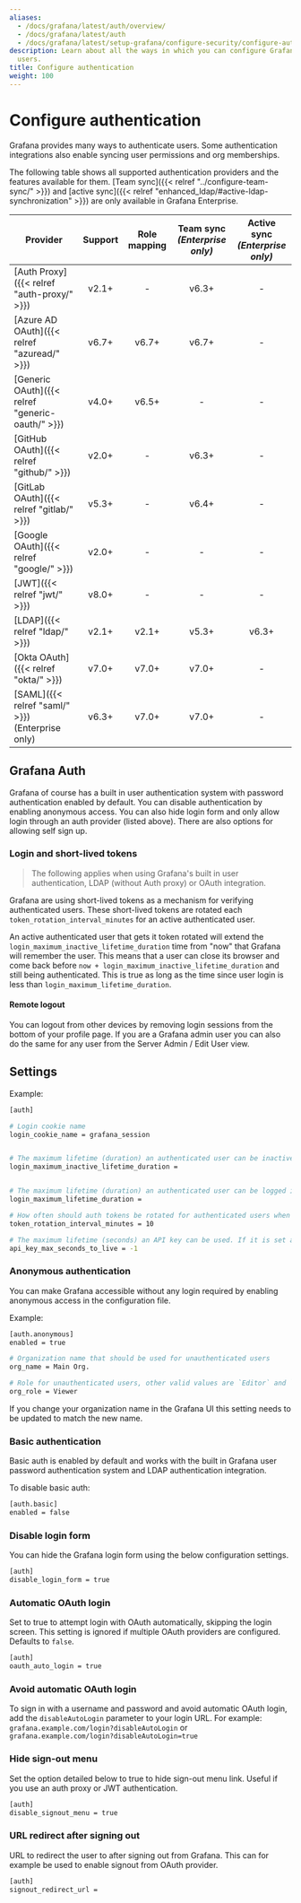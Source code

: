```yaml
---
aliases:
  - /docs/grafana/latest/auth/overview/
  - /docs/grafana/latest/auth
  - /docs/grafana/latest/setup-grafana/configure-security/configure-authentication/
description: Learn about all the ways in which you can configure Grafana to authenticate
  users.
title: Configure authentication
weight: 100
---
```


# Configure authentication

Grafana provides many ways to authenticate users. Some authentication integrations also enable syncing user permissions and org memberships.

The following table shows all supported authentication providers and the features available for them. [Team sync]({{< relref "../configure-team-sync/" >}}) and [active sync]({{< relref "enhanced_ldap/#active-ldap-synchronization" >}}) are only available in Grafana Enterprise.

| Provider                                         | Support | Role mapping | Team sync<br> _(Enterprise only)_ | Active sync<br> _(Enterprise only)_ |
| ------------------------------------------------ | :-----: | :----------: | :-------------------------------: | :---------------------------------: |
| [Auth Proxy]({{< relref "auth-proxy/" >}})       |  v2.1+  |      -       |               v6.3+               |                  -                  |
| [Azure AD OAuth]({{< relref "azuread/" >}})      |  v6.7+  |    v6.7+     |               v6.7+               |                  -                  |
| [Generic OAuth]({{< relref "generic-oauth/" >}}) |  v4.0+  |    v6.5+     |                 -                 |                  -                  |
| [GitHub OAuth]({{< relref "github/" >}})         |  v2.0+  |      -       |               v6.3+               |                  -                  |
| [GitLab OAuth]({{< relref "gitlab/" >}})         |  v5.3+  |      -       |               v6.4+               |                  -                  |
| [Google OAuth]({{< relref "google/" >}})         |  v2.0+  |      -       |                 -                 |                  -                  |
| [JWT]({{< relref "jwt/" >}})                     |  v8.0+  |      -       |                 -                 |                  -                  |
| [LDAP]({{< relref "ldap/" >}})                   |  v2.1+  |    v2.1+     |               v5.3+               |                v6.3+                |
| [Okta OAuth]({{< relref "okta/" >}})             |  v7.0+  |    v7.0+     |               v7.0+               |                  -                  |
| [SAML]({{< relref "saml/" >}}) (Enterprise only) |  v6.3+  |    v7.0+     |               v7.0+               |                  -                  |

## Grafana Auth

Grafana of course has a built in user authentication system with password authentication enabled by default. You can
disable authentication by enabling anonymous access. You can also hide login form and only allow login through an auth
provider (listed above). There are also options for allowing self sign up.

### Login and short-lived tokens

> The following applies when using Grafana's built in user authentication, LDAP (without Auth proxy) or OAuth integration.

Grafana are using short-lived tokens as a mechanism for verifying authenticated users.
These short-lived tokens are rotated each `token_rotation_interval_minutes` for an active authenticated user.

An active authenticated user that gets it token rotated will extend the `login_maximum_inactive_lifetime_duration` time from "now" that Grafana will remember the user.
This means that a user can close its browser and come back before `now + login_maximum_inactive_lifetime_duration` and still being authenticated.
This is true as long as the time since user login is less than `login_maximum_lifetime_duration`.

#### Remote logout

You can logout from other devices by removing login sessions from the bottom of your profile page. If you are
a Grafana admin user you can also do the same for any user from the Server Admin / Edit User view.

## Settings

Example:

```bash
[auth]

# Login cookie name
login_cookie_name = grafana_session


# The maximum lifetime (duration) an authenticated user can be inactive before being required to login at next visit. Default is 7 days (7d). This setting should be expressed as a duration, e.g. 5m (minutes), 6h (hours), 10d (days), 2w (weeks), 1M (month). The lifetime resets at each successful token rotation (token_rotation_interval_minutes).
login_maximum_inactive_lifetime_duration =


# The maximum lifetime (duration) an authenticated user can be logged in since login time before being required to login. Default is 30 days (30d). This setting should be expressed as a duration, e.g. 5m (minutes), 6h (hours), 10d (days), 2w (weeks), 1M (month).
login_maximum_lifetime_duration =

# How often should auth tokens be rotated for authenticated users when being active. The default is each 10 minutes.
token_rotation_interval_minutes = 10

# The maximum lifetime (seconds) an API key can be used. If it is set all the API keys should have limited lifetime that is lower than this value.
api_key_max_seconds_to_live = -1
```

### Anonymous authentication

You can make Grafana accessible without any login required by enabling anonymous access in the configuration file.

Example:

```bash
[auth.anonymous]
enabled = true

# Organization name that should be used for unauthenticated users
org_name = Main Org.

# Role for unauthenticated users, other valid values are `Editor` and `Admin`
org_role = Viewer
```

If you change your organization name in the Grafana UI this setting needs to be updated to match the new name.

### Basic authentication

Basic auth is enabled by default and works with the built in Grafana user password authentication system and LDAP
authentication integration.

To disable basic auth:

```bash
[auth.basic]
enabled = false
```

### Disable login form

You can hide the Grafana login form using the below configuration settings.

```bash
[auth]
disable_login_form = true
```

### Automatic OAuth login

Set to true to attempt login with OAuth automatically, skipping the login screen.
This setting is ignored if multiple OAuth providers are configured.
Defaults to `false`.

```bash
[auth]
oauth_auto_login = true
```

### Avoid automatic OAuth login

To sign in with a username and password and avoid automatic OAuth login, add the `disableAutoLogin` parameter to your login URL.
For example: `grafana.example.com/login?disableAutoLogin` or `grafana.example.com/login?disableAutoLogin=true`

### Hide sign-out menu

Set the option detailed below to true to hide sign-out menu link. Useful if you use an auth proxy or JWT authentication.

```bash
[auth]
disable_signout_menu = true
```

### URL redirect after signing out

URL to redirect the user to after signing out from Grafana. This can for example be used to enable signout from OAuth provider.

```bash
[auth]
signout_redirect_url =
```
